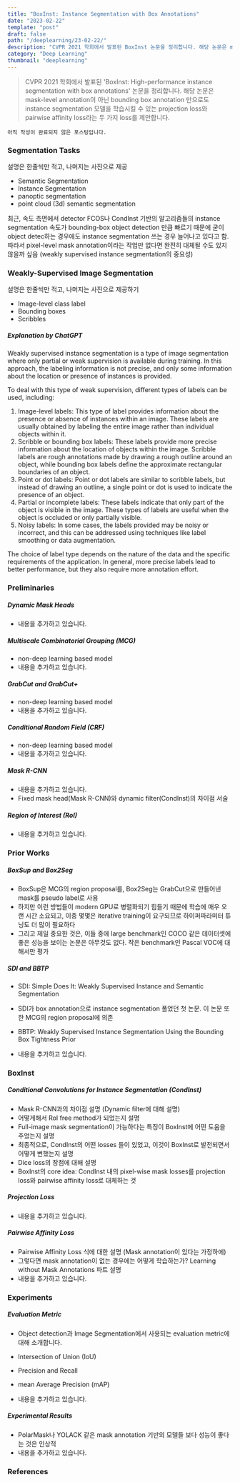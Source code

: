 ```yaml
---
title: "BoxInst: Instance Segmentation with Box Annotations"
date: "2023-02-22"
template: "post"
draft: false
path: "/deeplearning/23-02-22/"
description: "CVPR 2021 학회에서 발표된 BoxInst 논문을 정리합니다. 해당 논문은 mask-level annotation이 아닌 bounding box annotation 만으로도 instance segmentation 모델을 학습시킬 수 있는 projection loss와 pairwise affinity loss라는 두 가지 loss를 제안합니다."
category: "Deep Learning"
thumbnail: "deeplearning"
---
```


> CVPR 2021 학회에서 발표된 'BoxInst: High-performance instance segmentation with box annotations' 논문을 정리합니다. 해당 논문은 mask-level annotation이 아닌 bounding box annotation 만으로도 instance segmentation 모델을 학습시킬 수 있는 projection loss와 pairwise affinity loss라는 두 가지 loss를 제안합니다.

`아직 작성이 완료되지 않은 포스팅입니다.`

### Segmentation Tasks

설명은 한줄씩만 적고, 나머지는 사진으로 제공

- Semantic Segmentation
- Instance Segmentation
- panoptic segmentation
- point cloud (3d) semantic segmentation

최근, 속도 측면에서 detector FCOS나 CondInst 기반의 알고리즘들의 instance segmentation 속도가 bounding-box object detection 만큼 빠르기 때문에 굳이 object detec하는 경우에도 instance segmentation 쓰는 경우 늘어나고 있다고 함. 따라서 pixel-level mask annotation이라는 작업만 없다면 완전히 대체될 수도 있지 않을까 싶음 (weakly supervised instance segmentation의 중요성)

### Weakly-Supervised Image Segmentation

설명은 한줄씩만 적고, 나머지는 사진으로 제공하기

- Image-level class label
- Bounding boxes
- Scribbles

##### Explanation by ChatGPT

Weakly supervised instance segmentation is a type of image segmentation where only partial or weak supervision is available during training. In this approach, the labeling information is not precise, and only some information about the location or presence of instances is provided.

To deal with this type of weak supervision, different types of labels can be used, including:

1. Image-level labels: This type of label provides information about the presence or absence of instances within an image. These labels are usually obtained by labeling the entire image rather than individual objects within it.
2. Scribble or bounding box labels: These labels provide more precise information about the location of objects within the image. Scribble labels are rough annotations made by drawing a rough outline around an object, while bounding box labels define the approximate rectangular boundaries of an object.
3. Point or dot labels: Point or dot labels are similar to scribble labels, but instead of drawing an outline, a single point or dot is used to indicate the presence of an object.
4. Partial or incomplete labels: These labels indicate that only part of the object is visible in the image. These types of labels are useful when the object is occluded or only partially visible.
5. Noisy labels: In some cases, the labels provided may be noisy or incorrect, and this can be addressed using techniques like label smoothing or data augmentation.

The choice of label type depends on the nature of the data and the specific requirements of the application. In general, more precise labels lead to better performance, but they also require more annotation effort.

### Preliminaries

##### Dynamic Mask Heads

- 내용을 추가하고 있습니다.

##### Multiscale Combinatorial Grouping (MCG)

- non-deep learning based model
- 내용을 추가하고 있습니다.

##### GrabCut and GrabCut+

- non-deep learning based model
- 내용을 추가하고 있습니다.

##### Conditional Random Field (CRF)

- non-deep learning based model
- 내용을 추가하고 있습니다.

##### Mask R-CNN

- 내용을 추가하고 있습니다.
- Fixed mask head(Mask R-CNN)와 dynamic filter(CondInst)의 차이점 서술

##### Region of Interest (RoI)

- 내용을 추가하고 있습니다.

### Prior Works

##### BoxSup and Box2Seg

- BoxSup은 MCG의 region proposal를, Box2Seg는 GrabCut으로 만들어낸 mask를 pseudo label로 사용
- 하지만 이런 방법들이 modern GPU로 병렬화되기 힘들기 때문에 학습에 매우 오랜 시간 소요되고, 이중 몇몇은 iterative training이 요구되므로 하이퍼파라미터 튜닝도 더 많이 필요하다
- 그리고 제일 중요한 것은, 이들 중에 large benchmark인 COCO 같은 데이터셋에 좋은 성능을 보이는 논문은 아무것도 없다. 작은 benchmark인 Pascal VOC에 대해서만 평가

##### SDI and BBTP

- SDI: Simple Does It: Weakly Supervised Instance and Semantic Segmentation
- SDI가 box annotation으로 instance segmentation 풀었던 첫 논문. 이 논문 또한 MCG의 region proposal에 의존
- BBTP: Weakly Supervised Instance Segmentation Using the Bounding Box Tightness Prior

- 내용을 추가하고 있습니다.

### BoxInst

##### Conditional Convolutions for Instance Segmentation (CondInst)

- Mask R-CNN과의 차이점 설명 (Dynamic filter에 대해 설명)
- 어떻게해서 RoI free method가 되었는지 설명
- Full-image mask segmentation이 가능하다는 특징이 BoxInst에 어떤 도움을 주었는지 설명
- 최종적으로, CondInst의 어떤 losses 들이 있었고, 이것이 BoxInst로 발전되면서 어떻게 변했는지 설명
- Dice loss의 장점에 대해 설명
- BoxInst의 core idea: CondInst 내의 pixel-wise mask losses를 projection loss와 pairwise affinity loss로 대체하는 것

##### Projection Loss

- 내용을 추가하고 있습니다.

##### Pairwise Affinity Loss

- Pairwise Affinity Loss 식에 대한 설명 (Mask annotation이 있다는 가정하에)
- 그렇다면 mask annotation이 없는 경우에는 어떻게 학습하는가? Learning without Mask Annotations 파트 설명
- 내용을 추가하고 있습니다.

### Experiments

##### Evaluation Metric

- Object detection과 Image Segmentation에서 사용되는 evaluation metric에 대해 소개합니다.
- Intersection of Union (IoU)
- Precision and Recall
- mean Average Precision (mAP)

- 내용을 추가하고 있습니다.

##### Experimental Results

- PolarMask나 YOLACK 같은 mask annotation 기반의 모델들 보다 성능이 좋다는 것은 인상적
- 내용을 추가하고 있습니다.

### References

[^1]:Tian, Zhi, et al. "BoxInst: High-performance instance segmentation with box annotations." *Proceedings of the IEEE/CVF Conference on Computer Vision and Pattern Recognition*. 2021.

